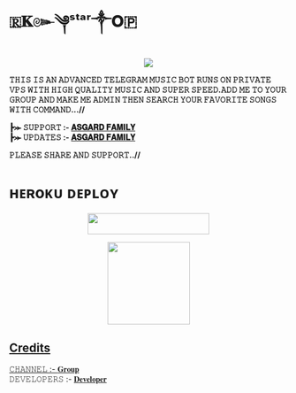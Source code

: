 # 🇷𝐊๛༆ˢᵗᵃʳ༒︎𝐎🇵

<p align="center"><a href="http://t.me/Fighter_rkh"><img src="https://te.legra.ph/file/3162314db1d339632cd51.jpg"></a></p>

<b>𝚃𝙷𝙸𝚂 𝙸𝚂 𝙰𝙽 𝙰𝙳𝚅𝙰𝙽𝙲𝙴𝙳 𝚃𝙴𝙻𝙴𝙶𝚁𝙰𝙼 𝙼𝚄𝚂𝙸𝙲 𝙱𝙾𝚃 𝚁𝚄𝙽𝚂 𝙾𝙽 𝙿𝚁𝙸𝚅𝙰𝚃𝙴 𝚅𝙿𝚂 𝚆𝙸𝚃𝙷 𝙷𝙸𝙶𝙷 𝚀𝚄𝙰𝙻𝙸𝚃𝚈 𝙼𝚄𝚂𝙸𝙲 𝙰𝙽𝙳 𝚂𝚄𝙿𝙴𝚁 𝚂𝙿𝙴𝙴𝙳.𝙰𝙳𝙳 𝙼𝙴 𝚃𝙾 𝚈𝙾𝚄𝚁 𝙶𝚁𝙾𝚄𝙿 𝙰𝙽𝙳 𝙼𝙰𝙺𝙴 𝙼𝙴 𝙰𝙳𝙼𝙸𝙽 𝚃𝙷𝙴𝙽 𝚂𝙴𝙰𝚁𝙲𝙷 𝚈𝙾𝚄𝚁 𝙵𝙰𝚅𝙾𝚁𝙸𝚃𝙴 𝚂𝙾𝙽𝙶𝚂 𝚆𝙸𝚃𝙷 𝙲𝙾𝙼𝙼𝙰𝙽𝙳...//

┣⪼ 𝚂𝚄𝙿𝙿𝙾𝚁𝚃 :- [𝐀𝐒𝐆𝐀𝐑𝐃 𝐅𝐀𝐌𝐈𝐋𝐘](https://t.me/NJ_AJ_WORLD)          
┣⪼ 𝚄𝙿𝙳𝙰𝚃𝙴𝚂 :- [𝐀𝐒𝐆𝐀𝐑𝐃 𝐅𝐀𝐌𝐈𝐋𝐘](https://t.me/NJ_AJ_WORLD)       

 
𝙿𝙻𝙴𝙰𝚂𝙴 𝚂𝙷𝙰𝚁𝙴 𝙰𝙽𝙳 𝚂𝚄𝙿𝙿𝙾𝚁𝚃..//</b>


# ʜᴇʀoᴋᴜ ᴅᴇᴘʟᴏʏ
<p align="center"><a href="https://heroku.com/deploy?template=https://github.com/Deveshrk/Music-Boy"> <img src="https://img.shields.io/badge/Deploy%20To%20Heroku-black?style=for-the-badge&logo=heroku" width="220" height="38.45"/></a></p>
<div align="center">
<a href="https://t.me/NJ_AJ_WORLD">
  <img src="https://img.shields.io/badge/Subscribe-red?logo=youtube" width="149">
</div>

## Credits
 𝙲𝙷𝙰𝙽𝙽𝙴𝙻  :- [𝐆𝐫𝐨𝐮𝐩](https://t.me/NJ_AJ_WORLD)           
 𝙳𝙴𝚅𝙴𝙻𝙾𝙿𝙴𝚁𝚂 :- [𝐃𝐞𝐯𝐞𝐥𝐨𝐩𝐞𝐫](https://t.me/Fighter_rkh)
